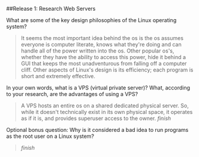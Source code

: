 ##Release 1: Research Web Servers

What are some of the key design philosophies of the Linux operating system?

>It seems the most important idea behind the os is the os assumes everyone is computer literate, knows what they're doing and can handle all of the power written into the os. Other popular os's, whether they have the ability to access this power, hide it behind a GUI that keeps the most unadventurous from falling off a computer cliff. Other aspects of Linux's design is its efficiency; each program is short and extremely effective.


In your own words, what is a VPS (virtual private server)? What, according to your research, are the advantages of using a VPS?

>A VPS hosts an entire os on a shared dedicated physical server. So, while it doesn't technically exist in its own physical space, it operates as if it is, and provides superuser access to the owner. *finish*


Optional bonus question: Why is it considered a bad idea to run programs as the root user on a Linux system?

>*finish*
